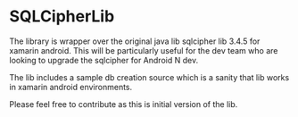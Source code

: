 # SQLCipherLib

The library is wrapper over the original java lib sqlcipher lib 3.4.5 for xamarin android. This will be particularly useful for the dev team who are looking to upgrade the sqlcipher for Android N dev. 

The lib includes a sample db creation source which is a sanity that lib works in xamarin android environments.

Please feel free to contribute as this is initial version of the lib.
